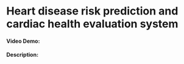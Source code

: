 # Heart disease risk prediction and cardiac health evaluation system
#### Video Demo:  <URL HERE>
#### Description:
